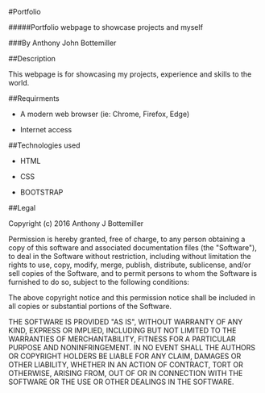 #Portfolio

#####Portfolio webpage to showcase projects and myself

###By Anthony John Bottemiller

##Description

This webpage is for showcasing my projects, experience and skills to the world. 

##Requirments

* A modern web browser (ie: Chrome, Firefox, Edge)

* Internet access

##Technologies used

* HTML

* CSS

* BOOTSTRAP

##Legal

Copyright (c) 2016 Anthony J Bottemiller

Permission is hereby granted, free of charge, to any person obtaining a copy
of this software and associated documentation files (the "Software"), to deal
in the Software without restriction, including without limitation the rights
to use, copy, modify, merge, publish, distribute, sublicense, and/or sell
copies of the Software, and to permit persons to whom the Software is
furnished to do so, subject to the following conditions:

The above copyright notice and this permission notice shall be included in all
copies or substantial portions of the Software.

THE SOFTWARE IS PROVIDED "AS IS", WITHOUT WARRANTY OF ANY KIND, EXPRESS OR
IMPLIED, INCLUDING BUT NOT LIMITED TO THE WARRANTIES OF MERCHANTABILITY,
FITNESS FOR A PARTICULAR PURPOSE AND NONINFRINGEMENT. IN NO EVENT SHALL THE
AUTHORS OR COPYRIGHT HOLDERS BE LIABLE FOR ANY CLAIM, DAMAGES OR OTHER
LIABILITY, WHETHER IN AN ACTION OF CONTRACT, TORT OR OTHERWISE, ARISING FROM,
OUT OF OR IN CONNECTION WITH THE SOFTWARE OR THE USE OR OTHER DEALINGS IN THE
SOFTWARE.